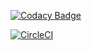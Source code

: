 [![Codacy Badge](https://api.codacy.com/project/badge/Grade/292019aa6563462ebf115addecb1d92d)](https://www.codacy.com/app/l2junity/commons-annotation-config?utm_source=github.com&amp;utm_medium=referral&amp;utm_content=lordrex34/commons-annotation-config&amp;utm_campaign=Badge_Grade)

[![CircleCI](https://circleci.com/gh/lordrex34/commons-annotation-config.svg?style=svg)](https://circleci.com/gh/lordrex34/commons-annotation-config)
